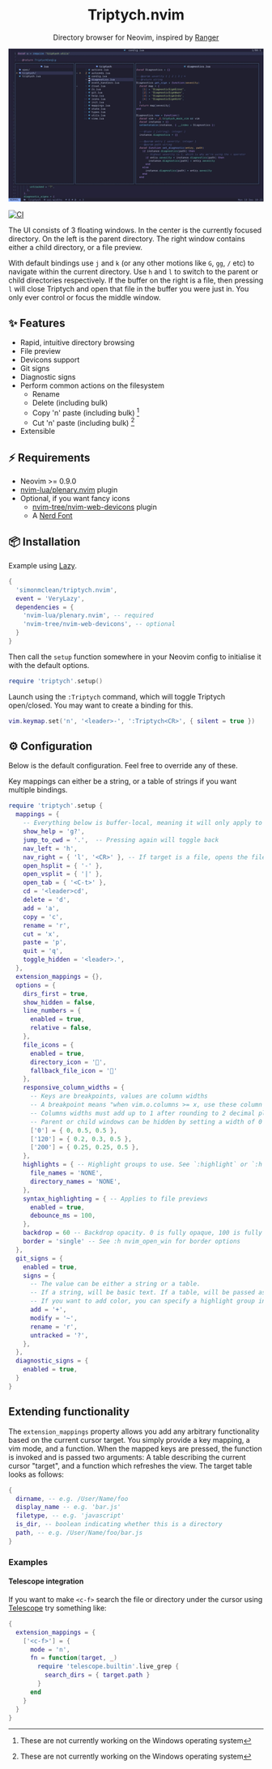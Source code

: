 <!-- panvimdoc-ignore-start -->
<h1 align="center">Triptych.nvim</h1>

<p align="center">Directory browser for Neovim, inspired by <a href="https://github.com/ranger/ranger">Ranger</a></p>

![Triptych screenshot](screenshot.jpg?raw=true "Triptych screenshot")

[![CI](https://github.com/simonmclean/triptych.nvim/actions/workflows/ci.yml/badge.svg)](https://github.com/simonmclean/triptych.nvim/actions/workflows/ci.yml)

<!-- panvimdoc-ignore-end -->

<!-- panvimdoc-include-comment ## How it works -->

The UI consists of 3 floating windows. In the center is the currently focused directory. On the left is the parent directory.
The right window contains either a child directory, or a file preview.

With default bindings use `j` and `k` (or any other motions like `G`,  `gg`, `/` etc) to navigate within the current directory.
Use `h` and `l` to switch to the parent or child directories respectively.
If the buffer on the right is a file, then pressing `l` will close Triptych and open that file in the buffer you were just in.
You only ever control or focus the middle window.

## ✨ Features

- Rapid, intuitive directory browsing
- File preview
- Devicons support
- Git signs
- Diagnostic signs
- Perform common actions on the filesystem
    - Rename
    - Delete (including bulk)
    - Copy 'n' paste (including bulk) [^1]
    - Cut 'n' paste (including bulk) [^1]
- Extensible

[^1]: These are not currently working on the Windows operating system

## ⚡️ Requirements

- Neovim >= 0.9.0
- [nvim-lua/plenary.nvim](https://github.com/nvim-lua/plenary.nvim) plugin
- Optional, if you want fancy icons
    - [nvim-tree/nvim-web-devicons](https://github.com/nvim-tree/nvim-web-devicons) plugin
    -  A [Nerd Font](https://www.nerdfonts.com/)

## 📦 Installation

Example using [Lazy](https://github.com/folke/lazy.nvim).

```lua
{
  'simonmclean/triptych.nvim',
  event = 'VeryLazy',
  dependencies = {
    'nvim-lua/plenary.nvim', -- required
    'nvim-tree/nvim-web-devicons', -- optional
  }
}
```

Then call the `setup` function somewhere in your Neovim config to initialise it with the default options.

```lua
require 'triptych'.setup()
```

Launch using the `:Triptych` command, which will toggle Triptych open/closed. You may want to create a binding for this.

```lua
vim.keymap.set('n', '<leader>-', ':Triptych<CR>', { silent = true })
```

## ⚙️ Configuration

Below is the default configuration. Feel free to override any of these.

Key mappings can either be a string, or a table of strings if you want multiple bindings.

```lua
require 'triptych'.setup {
  mappings = {
    -- Everything below is buffer-local, meaning it will only apply to Triptych windows
    show_help = 'g?',
    jump_to_cwd = '.',  -- Pressing again will toggle back
    nav_left = 'h',
    nav_right = { 'l', '<CR>' }, -- If target is a file, opens the file in-place
    open_hsplit = { '-' },
    open_vsplit = { '|' },
    open_tab = { '<C-t>' },
    cd = '<leader>cd',
    delete = 'd',
    add = 'a',
    copy = 'c',
    rename = 'r',
    cut = 'x',
    paste = 'p',
    quit = 'q',
    toggle_hidden = '<leader>.',
  },
  extension_mappings = {},
  options = {
    dirs_first = true,
    show_hidden = false,
    line_numbers = {
      enabled = true,
      relative = false,
    },
    file_icons = {
      enabled = true,
      directory_icon = '',
      fallback_file_icon = ''
    },
    responsive_column_widths = {
      -- Keys are breakpoints, values are column widths
      -- A breakpoint means "when vim.o.columns >= x, use these column widths"
      -- Columns widths must add up to 1 after rounding to 2 decimal places
      -- Parent or child windows can be hidden by setting a width of 0
      ['0'] = { 0, 0.5, 0.5 },
      ['120'] = { 0.2, 0.3, 0.5 },
      ['200'] = { 0.25, 0.25, 0.5 },
    },
    highlights = { -- Highlight groups to use. See `:highlight` or `:h highlight`
      file_names = 'NONE',
      directory_names = 'NONE',
    },
    syntax_highlighting = { -- Applies to file previews
      enabled = true,
      debounce_ms = 100,
    },
    backdrop = 60 -- Backdrop opacity. 0 is fully opaque, 100 is fully transparent (disables the feature)
    border = 'single' -- See :h nvim_open_win for border options
  },
  git_signs = {
    enabled = true,
    signs = {
      -- The value can be either a string or a table.
      -- If a string, will be basic text. If a table, will be passed as the {dict} argument to vim.fn.sign_define
      -- If you want to add color, you can specify a highlight group in the table.
      add = '+',
      modify = '~',
      rename = 'r',
      untracked = '?',
    },
  },
  diagnostic_signs = {
    enabled = true,
  }
}
```

## Extending functionality

The `extension_mappings` property allows you add any arbitrary functionality based on the current cursor target.
You simply provide a key mapping, a vim mode, and a function. When the mapped keys are pressed, the function is invoked and is passed two arguments:
A table describing the current cursor "target", and a function which refreshes the view. The target table looks as follows:

```lua
{
  dirname, -- e.g. /User/Name/foo
  display_name -- e.g. 'bar.js'
  filetype, -- e.g. 'javascript'
  is_dir, -- boolean indicating whether this is a directory
  path, -- e.g. /User/Name/foo/bar.js
}
```

### Examples

#### Telescope integration

If you want to make `<c-f>` search the file or directory under the cursor using [Telescope](https://github.com/nvim-telescope/telescope.nvim) try something like:

```lua
{
  extension_mappings = {
    ['<c-f>'] = {
      mode = 'n',
      fn = function(target, _)
        require 'telescope.builtin'.live_grep {
          search_dirs = { target.path }
        }
      end
    }
  }
}
```
